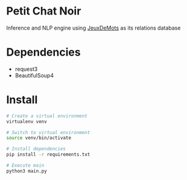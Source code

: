 # Petit Chat Noir
Inference and NLP engine using [JeuxDeMots](https://www.jeuxdemots.org/rezo-dump.php) as its relations database

# Dependencies

- request3
- BeautifulSoup4

# Install

```sh
# Create a virtual environment
virtualenv venv 

# Switch to virtual environment
source venv/bin/activate

# Install dependencies 
pip install -r requirements.txt

# Execute main
python3 main.py
```
